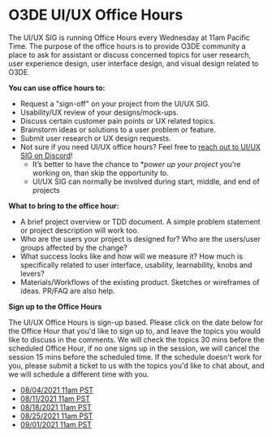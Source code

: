 # O3DE UI/UX Office Hours

The UI/UX SIG is running Office Hours every Wednesday at 11am Pacific Time. The purpose of the office hours is to provide O3DE community a place to ask for assistant or discuss concerned topics for user research, user experience design, user interface design, and visual design related to O3DE. 

**You can use office hours to:**

* Request a "sign-off" on your project from the UI/UX SIG.
* Usability/UX review of your designs/mock-ups.
* Discuss certain customer pain points or UX related topics.
* Brainstorm ideas or solutions to a user problem or feature.
* Submit user research or UX design requests.
* Not sure if you need UI/UX office hours? Feel free to [reach out to UI/UX SIG on Discord](https://discord.gg/tvYZUKJK)! 
    * It’s better to have the chance to **power up your project* you’re working on, than skip the opportunity to.
    * UI/UX SIG can normally be involved during start, middle, and end of projects

**What to bring to the office hour:**

* A brief project overview or TDD document. A simple problem statement or project description will work too.
* Who are the users your project is designed for? Who are the users/user groups affected by the change?
* What success looks like and how will we measure it? How much is specifically related to user interface, usability, learnability, knobs and levers?
* Materials/Workflows of the existing product. Sketches or wireframes of ideas. PR/FAQ are also help.

**Sign up to the Office Hours**

The UI/UX Office Hours is sign-up based. Please click on the date below for the Office Hour that you'd like to sign up to, and leave the topics you would like to discuss in the comments. We will check the topics 30 mins before the scheduled Office Hour, if no one signs up in the session, we will cancel the session 15 mins before the scheduled time. If the schedule doesn't work for you, please submit a ticket to us with the topics you'd like to chat about, and we will schedule a different time with you.

* [08/04/2021 11am PST](https://github.com/o3de/sig-ui-ux/issues/23)
* [08/11/2021 11am PST](https://github.com/o3de/sig-ui-ux/issues/24)
* [08/18/2021 11am PST](https://github.com/o3de/sig-ui-ux/issues/25)
* [08/25/2021 11am PST](https://github.com/o3de/sig-ui-ux/issues/26)
* [09/01/2021 11am PST](https://github.com/o3de/sig-ui-ux/issues/27)
